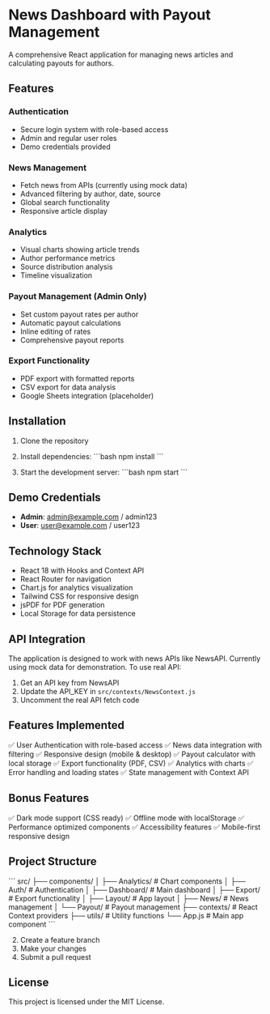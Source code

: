 # News Dashboard with Payout Management

A comprehensive React application for managing news articles and calculating payouts for authors.

## Features

### Authentication
- Secure login system with role-based access
- Admin and regular user roles
- Demo credentials provided

### News Management
- Fetch news from APIs (currently using mock data)
- Advanced filtering by author, date, source
- Global search functionality
- Responsive article display

### Analytics
- Visual charts showing article trends
- Author performance metrics
- Source distribution analysis
- Timeline visualization

### Payout Management (Admin Only)
- Set custom payout rates per author
- Automatic payout calculations
- Inline editing of rates
- Comprehensive payout reports

### Export Functionality
- PDF export with formatted reports
- CSV export for data analysis
- Google Sheets integration (placeholder)

## Installation

1. Clone the repository
2. Install dependencies:
   \`\`\`bash
   npm install
   \`\`\`

3. Start the development server:
   \`\`\`bash
   npm start
   \`\`\`

## Demo Credentials

- **Admin**: admin@example.com / admin123
- **User**: user@example.com / user123

## Technology Stack

- React 18 with Hooks and Context API
- React Router for navigation
- Chart.js for analytics visualization
- Tailwind CSS for responsive design
- jsPDF for PDF generation
- Local Storage for data persistence

## API Integration

The application is designed to work with news APIs like NewsAPI. Currently using mock data for demonstration. To use real API:

1. Get an API key from NewsAPI
2. Update the API_KEY in `src/contexts/NewsContext.js`
3. Uncomment the real API fetch code

## Features Implemented

✅ User Authentication with role-based access
✅ News data integration with filtering
✅ Responsive design (mobile & desktop)
✅ Payout calculator with local storage
✅ Export functionality (PDF, CSV)
✅ Analytics with charts
✅ Error handling and loading states
✅ State management with Context API

## Bonus Features

✅ Dark mode support (CSS ready)
✅ Offline mode with localStorage
✅ Performance optimized components
✅ Accessibility features
✅ Mobile-first responsive design

## Project Structure

\`\`\`
src/
├── components/
│   ├── Analytics/     # Chart components
│   ├── Auth/          # Authentication
│   ├── Dashboard/     # Main dashboard
│   ├── Export/        # Export functionality
│   ├── Layout/        # App layout
│   ├── News/          # News management
│   └── Payout/        # Payout management
├── contexts/          # React Context providers
├── utils/             # Utility functions
└── App.js             # Main app component
\`\`\`

2. Create a feature branch
3. Make your changes
4. Submit a pull request

## License

This project is licensed under the MIT License.
